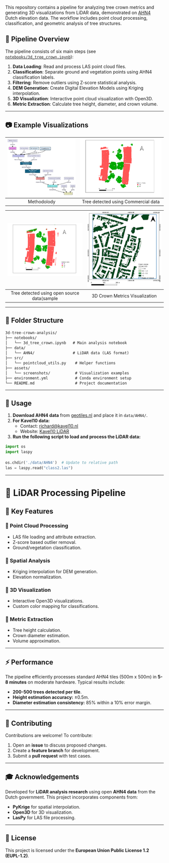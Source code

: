 This repository contains a pipeline for analyzing tree crown metrics and generating 3D visualizations from LiDAR data, demonstrated on [AHN4](https://www.ahn.nl/) Dutch elevation data. The workflow includes point cloud processing, classification, and geometric analysis of tree structures.

## 📌 Pipeline Overview

The pipeline consists of six main steps (see [`notebooks/3d_tree_crown.ipynb`](./notebooks/3d_tree_crown.ipynb)):

1. **Data Loading**: Read and process LAS point cloud files.
2. **Classification**: Separate ground and vegetation points using AHN4 classification labels.
3. **Filtering**: Remove outliers using Z-score statistical analysis.
4. **DEM Generation**: Create Digital Elevation Models using Kriging interpolation.
5. **3D Visualization**: Interactive point cloud visualization with Open3D.
6. **Metric Extraction**: Calculate tree height, diameter, and crown volume.

---

## 📷 Example Visualizations

| ![Methodology](method.png) | ![Tree detected using Commercial data(sample)](K_10_tree-detected.png) |
|:---:|:---:|
| Methodolody | Tree detected using Commercial data |

| ![Tree detected using open source data(sample)](AHN4_tree-detected.png) | ![3D Crown Analysis](crwon_m.png) |
|:---:|:---:|
| Tree detected using open source data(sample | 3D Crown Metrics Visualization |

---

## 📂 Folder Structure

```
3d-tree-crown-analysis/
├── notebooks/
│   └── 3d_tree_crown.ipynb   # Main analysis notebook
├── data/
│   └── AHN4/                 # LiDAR data (LAS format)
├── src/
│   └── pointcloud_utils.py    # Helper functions
├── assets/
│   └── screenshots/           # Visualization examples
├── environment.yml            # Conda environment setup
└── README.md                  # Project documentation
```

---

## 🚀 Usage

1. **Download AHN4 data** from [geotiles.nl](http://geotiles.nl) and place it in `data/AHN4/`.
2. **For Kavel10 data:**
   - Contact: [richard@kavel10.nl](mailto:richard@kavel10.nl)
   - Website: [Kavel10 LiDAR](https://kavel10.nl/producten/lidar-airborne/)
3. **Run the following script to load and process the LiDAR data:**

```python
import os
import laspy

os.chdir('./data/AHN4')  # Update to relative path
las = laspy.read("class2.las")
```

---

# 🌲 LiDAR Processing Pipeline

## 🔹 Key Features

### 📌 Point Cloud Processing
- LAS file loading and attribute extraction.
- Z-score based outlier removal.
- Ground/vegetation classification.

### 📌 Spatial Analysis
- Kriging interpolation for DEM generation.
- Elevation normalization.

### 📌 3D Visualization
- Interactive Open3D visualizations.
- Custom color mapping for classifications.

### 📌 Metric Extraction
- Tree height calculation.
- Crown diameter estimation.
- Volume approximation.

---

## ⚡ Performance

The pipeline efficiently processes standard AHN4 tiles (500m x 500m) in **5-8 minutes** on moderate hardware. Typical results include:

- **200-500 trees detected per tile**.
- **Height estimation accuracy:** ±0.5m.
- **Diameter estimation consistency:** 85% within a 10% error margin.

---

## 🤝 Contributing

Contributions are welcome! To contribute:

1. Open an **issue** to discuss proposed changes.
2. Create a **feature branch** for development.
3. Submit a **pull request** with test cases.

---

## 🎓 Acknowledgements

Developed for **LiDAR analysis research** using open **AHN4 data** from the Dutch government. This project incorporates components from:

- **PyKrige** for spatial interpolation.
- **Open3D** for 3D visualization.
- **LasPy** for LAS file processing.

---

## 📜 License

This project is licensed under the **European Union Public License 1.2 (EUPL-1.2)**.
